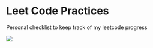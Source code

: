 # Leet Code Practices
Personal checklist to keep track of my leetcode progress

![](https://stats.justsong.cn/api/leetcode/?username=yshunbin)
